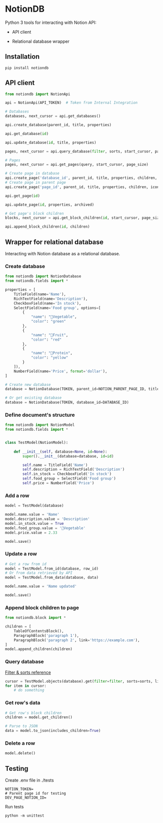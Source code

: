 # NotionDB

Python 3 tools for interacting with Notion API:

- API client

- Relational database wrapper

## Installation

`pip install notiondb`

## API client

```python
from notiondb import NotionApi

api = NotionApi(API_TOKEN)  # Token from Internal Integration

# Databases
databases, next_cursor = api.get_databases()

api.create_database(parent_id, title, properties)

api.get_database(id)

api.update_database(id, title, properties)

pages, next_cursor = api.query_database(filter, sorts, start_cursor, page_size)

# Pages
pages, next_cursor = api.get_pages(query, start_cursor, page_size)

# Create page in database
api.create_page('database_id', parent_id, title, properties, children, icon, cover)
# Create page in parent page
api.create_page('page_id', parent_id, title, properties, children, icon, cover)

api.get_page(id)

api.update_page(id, properties, archived)

# Get page's block children
blocks, next_cursor = api.get_block_children(id, start_cursor, page_size)

api.append_block_children(id, children)

```

## Wrapper for relational database

Interacting with Notion database as a relational database.

### Create database

```python
from notiondb import NotionDatabase
from notiondb.fields import *

properties = [
    TitleField(name='Name'),
    RichTextField(name='Description'),
    CheckboxField(name='In stock'),
    SelectField(name='Food group', options=[
        {
            "name": "🥦Vegetable",
            "color": "green"
        },
        {
            "name": "🍎Fruit",
            "color": "red"
        },
        {
            "name": "💪Protein",
            "color": "yellow"
        }
    ]),
    NumberField(name='Price', format='dollar'),
]

# Create new database
database = NotionDatabase(TOKEN, parent_id=NOTION_PARENT_PAGE_ID, title='Database title', properties=properties)

# Or get existing database
database = NotionDatabase(TOKEN, database_id=DATABASE_ID)
```

### Define document's structure

```python
from notiondb import NotionModel
from notiondb.fields import *


class TestModel(NotionModel):
  
    def __init__(self, database=None, id=None):
        super().__init__(database=database, id=id)

        self.name = TitleField('Name')
        self.description = RichTextField('Description')
        self.in_stock = CheckboxField('In stock')
        self.food_group = SelectField('Food group')
        self.price = NumberField('Price')

```

### Add a row

```python
model = TestModel(database)

model.name.value = 'Name'
model.description.value = 'Description'
model.in_stock.value = True
model.food_group.value = '🥦Vegetable'
model.price.value = 2.33

model.save()
```

### Update a row

```python
# Get a row from id
model = TestModel.from_id(database, row_id)
# Or from data retrieved by API
model = TestModel.from_data(database, data)

model.name.value = 'Name updated'

model.save()
```

### Append block children to page

```python
from notiondb.block import *

children = [
    TableOfContentsBlock(),
    ParagraphBlock('paragraph 1'),
    ParagraphBlock('paragraph 2', link='https://example.com'),
]
model.append_children(children)

```

### Query database

[Filter & sorts reference](https://developers.notion.com/reference/post-database-query#post-database-query-filter)

```python
cursor = TestModel.objects(database).get(filter=filter, sorts=sorts, limit=limit)
for item in cursor:
    # do something
```


### Get row's data

```python
# Get row's block children
children = model.get_children()

# Parse to JSON
data = model.to_json(includes_children=True)
```

### Delete a row

```python
model.delete()
```

## Testing

Create .env file in ./tests

```env
NOTION_TOKEN=
# Parent page id for testing
DEV_PAGE_NOTION_ID=
```

Run tests

`python -m unittest`
